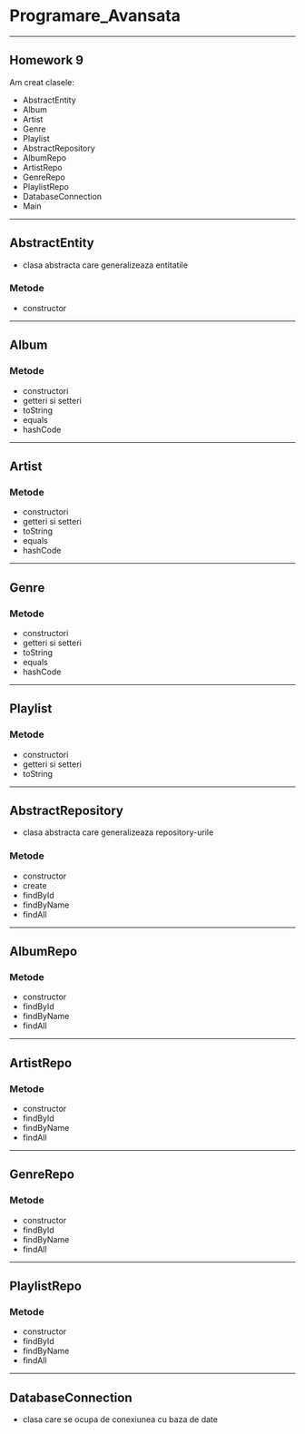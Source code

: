 # Programare_Avansata
---------------------
## Homework 9

Am creat clasele:
* AbstractEntity
* Album
* Artist
* Genre
* Playlist
* AbstractRepository
* AlbumRepo
* ArtistRepo
* GenreRepo
* PlaylistRepo
* DatabaseConnection
* Main
---------------------
## AbstractEntity
* clasa abstracta care generalizeaza entitatile
### Metode
* constructor
---------------------
## Album
### Metode
* constructori
* getteri si setteri
* toString
* equals
* hashCode
---------------------
## Artist
### Metode
* constructori
* getteri si setteri
* toString
* equals
* hashCode
---------------------
## Genre
### Metode
* constructori
* getteri si setteri
* toString
* equals
* hashCode
---------------------
## Playlist
### Metode
* constructori
* getteri si setteri
* toString
---------------------
## AbstractRepository
* clasa abstracta care generalizeaza repository-urile
### Metode
* constructor
* create
* findById
* findByName
* findAll
---------------------
## AlbumRepo
### Metode
* constructor
* findById
* findByName
* findAll
---------------------
## ArtistRepo
### Metode
* constructor
* findById
* findByName
* findAll
---------------------
## GenreRepo
### Metode
* constructor
* findById
* findByName
* findAll
---------------------
## PlaylistRepo
### Metode
* constructor
* findById
* findByName
* findAll
---------------------
## DatabaseConnection
* clasa care se ocupa de conexiunea cu baza de date

